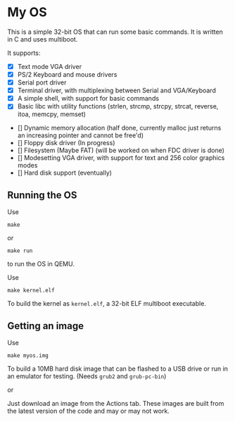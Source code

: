 # My OS
This is a simple 32-bit OS that can run some basic commands. It is written in C and uses multiboot.

It supports:
- [x] Text mode VGA driver
- [x] PS/2 Keyboard and mouse drivers
- [x] Serial port driver
- [x] Terminal driver, with multiplexing between Serial and VGA/Keyboard
- [x] A simple shell, with support for basic commands
- [x] Basic libc with utility functions (strlen, strcmp, strcpy, strcat, reverse, itoa, memcpy, memset)
- [] Dynamic memory allocation (half done, currently malloc just returns an increasing pointer and cannot be free'd)
- [] Floppy disk driver (In progress)
- [] Filesystem (Maybe FAT) (will be worked on when FDC driver is done)
- [] Modesetting VGA driver, with support for text and 256 color graphics modes
- [] Hard disk support (eventually)

## Running the OS
Use
```
make
```
or
```
make run
```
to run the OS in QEMU.

Use
```
make kernel.elf
```
To build the kernel as `kernel.elf`, a 32-bit ELF multiboot executable.

## Getting an image
Use
```
make myos.img
```
To build a 10MB hard disk image that can be flashed to a USB drive or run in an emulator for testing. (Needs `grub2` and `grub-pc-bin`)

or

Just download an image from the Actions tab. These images are built from the latest version of the code and may or may not work.